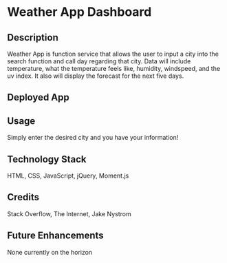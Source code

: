 # Weather App Dashboard

## Description
Weather App is function service that allows the user to input a city into the search function and call day regarding that city. Data will include temperature, what the temperature feels like, humidity, windspeed, and the uv index. It also will display the forecast for the next five days.

## Deployed App

## Usage
Simply enter the desired city and you have your information!

## Technology Stack
HTML, CSS, JavaScript, jQuery, Moment.js

## Credits
Stack Overflow, The Internet, Jake Nystrom

## Future Enhancements
None currently on the horizon

